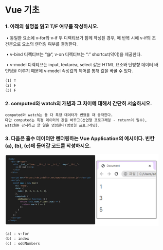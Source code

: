 # Vue 기초

### 1. 아래의 설명을 읽고 T/F 여부를 작성하시오. 

​	• 동일한 요소에 v-for와 v-if 두 디렉티브가 함께 작성된 경우, 매 반복 시에 v-if의 조건문으로 요소의 렌더링 여부를 결정한다. 

​	• v-bind 디렉티브는 “@“, v-on 디렉티브는 “:” shortcut(약어)을 제공한다. 

​	• v-model 디렉티브는 input, textarea, select 같은 HTML 요소와 단방향 데이터 바인딩을 이루기 때문에 v-model 속성값의 제어를 통해 값을 바꿀 수 있다.

```
(1) T
(2) F
(3) F
```



### 2. computed와 watch의 개념과 그 차이에 대해서 간단히 서술하시오.

```
computed와 watch는 둘 다 특정 데이터가 변했을 때 동작한다.
다만 computed는 특정 데이터의 값을 바꾸고(선언형 프로그래밍 - return이 필수), watch는 감시하고 할 일을 명령한다(명령형 프로그래밍).
```



### 3. 다음은 홀수 데이터만 렌더링하는 Vue Application의 예시이다. 빈칸 (a), (b), (c)에 들어갈 코드를 작성하시오.

![image-20211104175131162](homework.assets/image-20211104175131162.png)

```
(a) : v-for
(b) : index
(c) : oddNumbers
```



